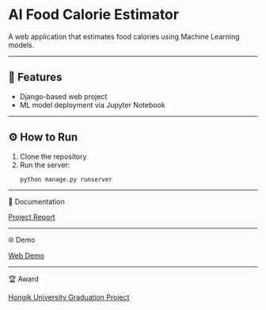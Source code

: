 # AI Food Calorie Estimator  

A web application that estimates food calories using Machine Learning models.  

---

## 🚀 Features  
- Django-based web project  
- ML model deployment via Jupyter Notebook  

---

## ⚙️ How to Run  
1. Clone the repository  
2. Run the server:  
   ```bash
   python manage.py runserver
   ```

---

📄 Documentation

[Project Report](https://drive.google.com/file/d/1YlApaxSdLjPI-L9CTrIk2kGIRFsMBXVi/view?usp=sharing)

---

🌐 Demo

[Web Demo](https://youtu.be/CF_8FF8vmGk)

---

🏆 Award

[Hongik University Graduation Project](https://youtu.be/SPUTDWEAlo8?si=NHbS7vrLzQ20xpvi)

